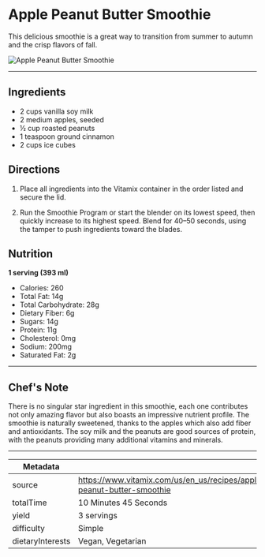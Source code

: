 # Apple Peanut Butter Smoothie

This delicious smoothie is a great way to transition from summer to autumn and the crisp flavors of fall.

![Apple Peanut Butter Smoothie](https://www.vitamix.com/content/dam/vitamix/home/recipes/q3-2024/ApplePeanutButterSmoothie_470x449.jpg)

---

## Ingredients

- 2 cups vanilla soy milk
- 2 medium apples, seeded
- ½ cup roasted peanuts
- 1 teaspoon ground cinnamon
- 2 cups ice cubes

## Directions

1. Place all ingredients into the Vitamix container in the order listed and secure the lid.

2. Run the Smoothie Program or start the blender on its lowest speed, then quickly increase to its highest speed. Blend for 40–50 seconds, using the tamper to push ingredients toward the blades.

## Nutrition

**1 serving (393 ml)**

- Calories: 260
- Total Fat: 14g
- Total Carbohydrate: 28g
- Dietary Fiber: 6g
- Sugars: 14g
- Protein: 11g
- Cholesterol: 0mg
- Sodium: 200mg
- Saturated Fat: 2g

---

## Chef's Note

There is no singular star ingredient in this smoothie, each one contributes not only amazing flavor but also boasts an impressive nutrient profile. The smoothie is naturally sweetened, thanks to the apples which also add fiber and antioxidants. The soy milk and the peanuts are good sources of protein, with the peanuts providing many additional vitamins and minerals.

---

| Metadata |  |
| --- | --- |
| source | https://www.vitamix.com/us/en_us/recipes/apple-peanut-butter-smoothie |
| totalTime | 10 Minutes 45 Seconds |
| yield | 3 servings |
| difficulty | Simple |
| dietaryInterests | Vegan, Vegetarian |

